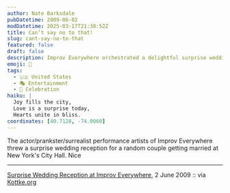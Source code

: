 ```yaml
---
author: Nate Barksdale
pubDatetime: 2009-06-02
modDatetime: 2025-03-17T21:38:52Z
title: Can’t say no to that!
slug: cant-say-no-to-that
featured: false
draft: false
description: Improv Everywhere orchestrated a delightful surprise wedding reception for a couple tying the knot at City Hall in New York City.
emoji: 🎉
tags:
  - 🇺🇸 United States
  - 🎭 Entertainment
  - 🎉 Celebration
haiku: |
  Joy fills the city,  
  Love is a surprise today,  
  Hearts unite in bliss.
coordinates: [40.7128, -74.0060]
---
```


The actor/prankster/surrealist performance artists of Improv Everywhere threw a surprise wedding reception for a random couple getting married at New York's City Hall. Nice

---

[Surprise Wedding Reception at Improv Everywhere](http://improveverywhere.com/2009/06/02/surprise-wedding-reception/), 2 June 2009 :: via [Kottke.org](http://www.kottke.org/09/06/surprise-wedding-reception)
